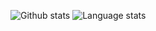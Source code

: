 ![Github stats](https://github-readme-stats.vercel.app/api?username=tobyink&count_private=true&show_icons=true) ![Language stats](https://github-readme-stats.vercel.app/api/top-langs/?username=tobyink&layout=compact&langs_count=6&hide=Raku,HTML,CSS,Perl+6,Prolog)
